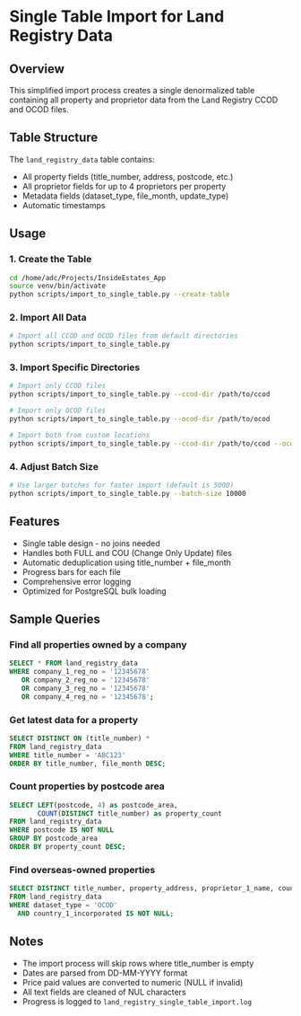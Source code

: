 # Single Table Import for Land Registry Data

## Overview
This simplified import process creates a single denormalized table containing all property and proprietor data from the Land Registry CCOD and OCOD files.

## Table Structure
The `land_registry_data` table contains:
- All property fields (title_number, address, postcode, etc.)
- All proprietor fields for up to 4 proprietors per property
- Metadata fields (dataset_type, file_month, update_type)
- Automatic timestamps

## Usage

### 1. Create the Table
```bash
cd /home/adc/Projects/InsideEstates_App
source venv/bin/activate
python scripts/import_to_single_table.py --create-table
```

### 2. Import All Data
```bash
# Import all CCOD and OCOD files from default directories
python scripts/import_to_single_table.py
```

### 3. Import Specific Directories
```bash
# Import only CCOD files
python scripts/import_to_single_table.py --ccod-dir /path/to/ccod

# Import only OCOD files  
python scripts/import_to_single_table.py --ocod-dir /path/to/ocod

# Import both from custom locations
python scripts/import_to_single_table.py --ccod-dir /path/to/ccod --ocod-dir /path/to/ocod
```

### 4. Adjust Batch Size
```bash
# Use larger batches for faster import (default is 5000)
python scripts/import_to_single_table.py --batch-size 10000
```

## Features
- Single table design - no joins needed
- Handles both FULL and COU (Change Only Update) files
- Automatic deduplication using title_number + file_month
- Progress bars for each file
- Comprehensive error logging
- Optimized for PostgreSQL bulk loading

## Sample Queries

### Find all properties owned by a company
```sql
SELECT * FROM land_registry_data 
WHERE company_1_reg_no = '12345678' 
   OR company_2_reg_no = '12345678'
   OR company_3_reg_no = '12345678' 
   OR company_4_reg_no = '12345678';
```

### Get latest data for a property
```sql
SELECT DISTINCT ON (title_number) *
FROM land_registry_data
WHERE title_number = 'ABC123'
ORDER BY title_number, file_month DESC;
```

### Count properties by postcode area
```sql
SELECT LEFT(postcode, 4) as postcode_area, 
       COUNT(DISTINCT title_number) as property_count
FROM land_registry_data
WHERE postcode IS NOT NULL
GROUP BY postcode_area
ORDER BY property_count DESC;
```

### Find overseas-owned properties
```sql
SELECT DISTINCT title_number, property_address, proprietor_1_name, country_1_incorporated
FROM land_registry_data
WHERE dataset_type = 'OCOD'
  AND country_1_incorporated IS NOT NULL;
```

## Notes
- The import process will skip rows where title_number is empty
- Dates are parsed from DD-MM-YYYY format
- Price paid values are converted to numeric (NULL if invalid)
- All text fields are cleaned of NUL characters
- Progress is logged to `land_registry_single_table_import.log`